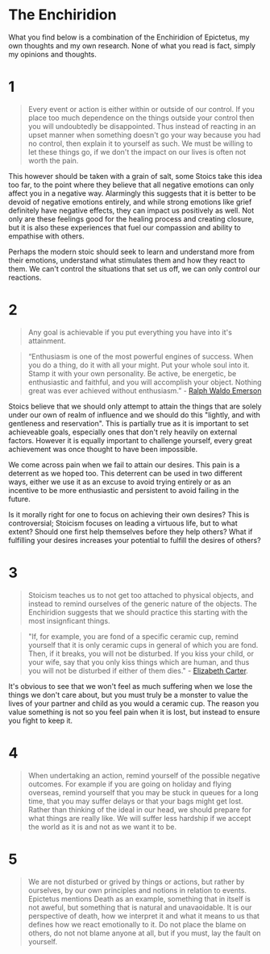 # The Enchiridion

What you find below is a combination of the Enchiridion of Epictetus, my own thoughts and my own research. None of what you read is fact, simply my opinions and thoughts.


[Carter]: http://classics.mit.edu/Epictetus/epicench.html
[Sellars]: http://blogs.exeter.ac.uk/stoicismtoday/what-is-stoicism/
[Emerson]: http://en.wikipedia.org/wiki/Ralph_Waldo_Emerson
[Einstein]: http://www.goodreads.com/quotes/226265-only-those-who-attempt-the-absurd-can-achieve-the-impossible

    

# 1
> Every event or action is either within or outside of our control. If you place too much dependence on the things outside your control then you will undoubtedly be disappointed. Thus instead of reacting in an upset manner when something doesn't go your way because you had no control, then explain it to yourself as such. We must be willing to let these things go, if we don't the impact on our lives is often not worth the pain.

This however should be taken with a grain of salt, some Stoics take this idea too far, to the point where they believe that all negative emotions can only affect you in a negative way. Alarmingly this suggests that it is better to be devoid of negative emotions entirely, and while strong emotions like grief definitely have negative effects, they can impact us positively as well. Not only are these feelings good for the healing process and creating closure, but it is also these experiences that fuel our compassion and ability to empathise with others. 

Perhaps the modern stoic should seek to learn and understand more from their emotions, understand what stimulates them and how they react to them. We can't control the situations that set us off, we can only control our reactions.

# 2 
> Any goal is achievable if you put everything you have into it's attainment. 

>“Enthusiasm is one of the most powerful engines of success. When you do a thing, do it with all your might. Put your whole soul into it. Stamp it with your own personality. Be active, be energetic, be enthusiastic and faithful, and you will accomplish your object. Nothing great was ever achieved without enthusiasm.” - [Ralph Waldo Emerson][Emerson]

Stoics believe that we should only attempt to attain the things that are solely under our own of realm of influence and we should do this "lightly, and with gentleness and reservation". This is partially true as it is important to set achieveable goals, especially ones that don't rely heavily on external factors. However it is equally important to challenge yourself, every great achievement was once thought to have been impossible.

<!---
>“Only those who attempt the absurd can achieve the impossible.” - [Albert Einstein][Einstein].
-->

We come across pain when we fail to attain our desires. This pain is a deterrent as we hoped too. This deterrent can be used in two different ways, either we use it as an excuse to avoid trying entirely or as an incentive to be more enthusiastic and persistent to avoid failing in the future.

Is it morally right for one to focus on achieving their own desires? This is controversial; Stoicism focuses on leading a virtuous life, but to what extent? Should one first help themselves before they help others? What if fulfilling your desires increases your potential to fulfill the desires of others? 

# 3
> Stoicism teaches us to not get too attached to physical objects, and instead to remind ourselves of the generic nature of the objects. The Enchiridion suggests that we should practice this starting with the most insignficant things.

>"If, for example, you are fond of a specific ceramic cup, remind yourself that it is only ceramic cups in general of which you are fond. Then, if it breaks, you will not be disturbed. If you kiss your child, or your wife, say that you only kiss things which are human, and thus you will not be disturbed if either of them dies." - [Elizabeth Carter][Carter].

It's obvious to see that we won't feel as much suffering when we lose the things we don't care about, but you must truly be a monster to value the lives of your partner and child as you would a ceramic cup. The reason you value something is not so you feel pain when it is lost, but instead to ensure you fight to keep it.


# 4
> When undertaking an action, remind yourself of the possible negative outcomes. For example if you are going on holiday and flying overseas, remind yourself that you may be stuck in queues for a long time, that you may suffer delays or that your bags might get lost. Rather than thinking of the ideal in our head, we should prepare for what things are really like. We will suffer less hardship if we accept the world as it is and not as we want it to be.

# 5
> We are not disturbed or grived by things or actions, but rather by ourselves, by our own principles and notions in relation to events. Epictetus mentions Death as an example, something that in itself is not aweful, but something that is natural and unavaoidable. It is our perspective of death, how we interpret it and what it means to us that defines how we react emotionally to it. Do not place the blame on others, do not not blame anyone at all, but if you must, lay the fault on yourself.



<!---
#On Emotion (drafting)
>"Despite the popular image, the Stoic does not repress or deny his emotions; instead he simply doesn’t have them in the first place" - [John Sellars][Sellars].

It is not right to be passionless. Emotions are part of human nature, they are instinctive. One should not seek to become unemotional, one should not try to repress or control their emotions, one should simply try to better understand them and how they affect their thoughts and actions.

Emotion is instinctive, we experience emotion because it has been passed to us through evolution where natural selection has chosen it as a valuable asset to our survival.

However, over the last 5000 society has developed drastically in such a way that evolution could not keep up and in that time we began to obstruct the process of natural selection. There are a number of vestigial traits in humans that Charles Darwin listed in "The Descent of Man", I suggest that some of the instinctive emotions we have may now be a hindrance rather than an advantage.

Some of our innate emotions are crucial for our development, for example joy is an excellent motivator and sorrow a deterrent. As humans living in 21st century we develop and learn at an alarming rate. We are at a stage where once we reach maturity we are capable of logically and ethically making our own decisions, we don't need to rely on emotion as much as we have in the past. A great deal of emotions just get in our way, anger is only useful in a physical confrontation, sadness slows our movements and introverts us and lust/love exist solely to ensure the next generation.

Rather than letting your emotions affect the outcome of a decision, look at it logically, of course assess whatever emotions you are feeling and factor them in, but always look at the big picture. 
-->

